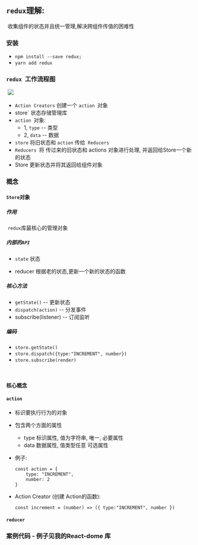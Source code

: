 ## `redux`理解:

​		收集组件的状态并且统一管理,解决跨组件传值的困难性



 

### 安装

+ `npm install --save redux;`
+ `yarn add redux`





### `redux `工作流程图



​		![](C:\Users\25445\Desktop\Redux工作流程.png)



+ `Action Creators` 创建一个 `action `对象 
+ store` 状态存储管理库
+ `action `对象:
  + 1,   `type`  --  类型
  + 2, `data`   --  数据
+ `store` 将旧状态和 `action` 传给` Reducers`
+ `Reducers `将 传过来的旧状态和 actions 对象进行处理, 并返回给Store一个新的状态
+ Store 更新状态并将其返回给组件对象



### 概念



#### `Store`对象

##### 	作用

​		`redux`库最核心的管理对象

##### 	内部的`API`

+ `state`   状态

+  reducer   根据老的状态,更新一个新的状态的函数

  

  ##### 核心方法

  + `getState()`		-- 更新状态
  + `dispatch(action)`    -- 分发事件
  + subscribe(listener)         -- 订阅监听

  

  ##### 编码

  + `store.getState()`
  + `store.dispatch({type:"INCREMENT", number})`
  + `store.subscribe(render)`

  

​		



#### 核心概念

#### `action`

+ 标识要执行行为的对象

+ 包含两个方面的属性

  + type       标识属性,   值为字符串,   唯一,    必要属性
  + data       数据属性,    值类型任意    可选属性

+ 例子:

  ```
  const action = {
      type: "INCREMENT",
      number: 2
  }
  ```

  

+ Action Creator (创建 Action的函数):

  ```
  const increment = (number) => ({ type:"INCREMENT", number })
  ```

  





#### `reducer`













### 案例代码 - 例子见我的React-dome 库

​	